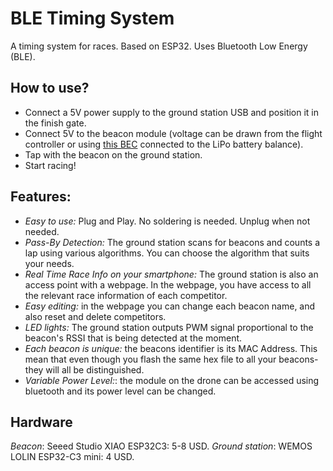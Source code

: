 # BLE Timing System
A timing system for races. Based on ESP32. Uses Bluetooth Low Energy (BLE).

## How to use?
* Connect a 5V power supply to the ground station USB and position it in the finish gate.
* Connect 5V to the beacon module (voltage can be drawn from the flight controller or using [this BEC](https://s.click.aliexpress.com/e/_DddLQzr) connected to the LiPo battery balance).
* Tap with the beacon on the ground station.
* Start racing!

## Features:
* *Easy to use:* Plug and Play. No soldering is needed. Unplug when not needed.
* *Pass-By Detection:* The ground station scans for beacons and counts a lap using various algorithms. You can choose the algorithm that suits your needs.
* *Real Time Race Info on your smartphone:* The ground station is also an access point with a webpage. In the webpage, you have access to all the relevant race information of each competitor.
* *Easy editing:* in the webpage you can change each beacon name, and also reset and delete competitors.
* *LED lights:* The ground station outputs PWM signal proportional to the beacon's RSSI that is being detected at the moment.
* *Each beacon is unique:* the beacons identifier is its MAC Address. This mean that even though you flash the same hex file to all your beacons- they will all be distinguished.
* *Variable Power Level:*: the module on the drone can be accessed using bluetooth and its power level can be changed.

## Hardware
*Beacon*: Seeed Studio XIAO ESP32C3: 5-8 USD.
*Ground station*: WEMOS LOLIN ESP32-C3 mini: 4 USD.


